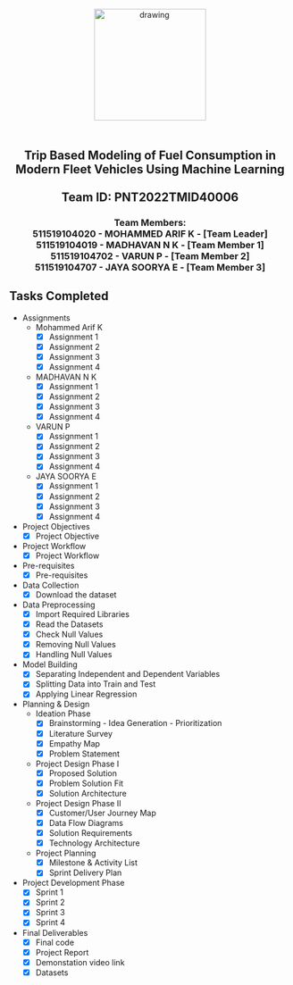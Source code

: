 <br>
    <div align="center">
        <img src="https://upload.wikimedia.org/wikipedia/commons/5/51/IBM_logo.svg"  align="center" alt="drawing" width="200" />
        <h2 align="center" style="margin-top:50px"> Trip Based Modeling of Fuel Consumption in Modern Fleet Vehicles Using Machine Learning
        <br><br>Team ID: PNT2022TMID40006</h2>
<h3>Team Members:<br>
511519104020 - MOHAMMED ARIF K - [Team Leader]<br>
511519104019 - MADHAVAN N K  -  [Team Member 1]<br>
511519104702 - VARUN P - [Team Member 2]<br>
511519104707 - JAYA SOORYA E - [Team Member 3]<h3>
    </div>
 
## Tasks Completed 
- Assignments
    - Mohammed Arif K
        -  [x] Assignment 1 <br>
        -  [x] Assignment 2  <br>    
        -  [x] Assignment 3  <br> 
        -  [x] Assignment 4  <br>
    
    - MADHAVAN N K 
        -  [x] Assignment 1 <br>
        -  [x] Assignment 2  <br>    
        -  [x] Assignment 3  <br> 
        -  [x] Assignment 4  <br>
    
    - VARUN P
        -  [x] Assignment 1 <br>
        -  [x] Assignment 2  <br>    
        -  [x] Assignment 3  <br> 
        -  [x] Assignment 4  <br>
    
    - JAYA SOORYA E
        -  [x] Assignment 1 <br>
        -  [x] Assignment 2  <br>    
        -  [x] Assignment 3  <br> 
        -  [x] Assignment 4  <br>
- Project Objectives
    - [x] Project Objective<br>
- Project Workflow
    - [x] Project Workflow<br>
- Pre-requisites
    - [x] Pre-requisites<br>
- Data Collection
    - [x] Download the dataset<br>
- Data Preprocessing
    - [x] Import Required Libraries<br>
    - [x] Read the Datasets<br>
    - [x] Check Null Values<br>
    - [x] Removing Null Values<br>
    - [x] Handling Null Values<br>
- Model Building 
    - [x] Separating Independent and Dependent Variables<br>
    - [x] Splitting Data into Train and Test<br>
    - [x] Applying Linear Regression<br>
- Planning & Design
    - Ideation Phase
        -  [x] Brainstorming - Idea Generation - Prioritization<br>
        -  [x] Literature Survey <br>
        -  [x] Empathy Map <br>
        -  [x] Problem Statement <br>
    - Project Design Phase I
        - [x] Proposed Solution <br>
        - [x] Problem Solution Fit <br>
        - [x] Solution Architecture <br>
    - Project Design Phase II
        - [x] Customer/User Journey Map <br>
        - [x] Data Flow Diagrams <br>
        - [x] Solution Requirements  <br>
        - [x] Technology Architecture <br>
    - Project Planning
        - [x] Milestone & Activity List<br>
        - [x] Sprint Delivery Plan<br>
- Project Development Phase
    - [x] Sprint 1<br>
    - [x] Sprint 2<br>
    - [x] Sprint 3<br>
    - [x] Sprint 4<br>
- Final Deliverables
    - [x] Final code<br>
    - [x] Project Report<br>
    - [x] Demonstation video link<br>
    - [x] Datasets 
<br>
 


